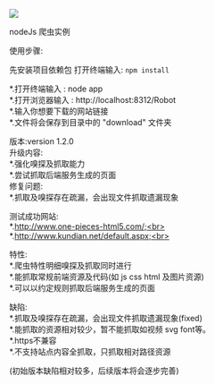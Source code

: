 ![](http://www.baidu.com/img/bdlogo.gif) 

nodeJs 爬虫实例<br>

使用步骤:<br>

先安装项目依赖包 打开终端输入: `npm install`<br>

*.打开终端输入 : node app<br>
*.打开浏览器输入 : http://localhost:8312/Robot<br>
*.输入你想要下载的网站链接<br>
*.文件将会保存到目录中的 "download" 文件夹<br>

版本:version 1.2.0<br>
升级内容:<br>
*.强化嗅探及抓取能力<br>
*.尝试抓取后端服务生成的页面<br>
修复问题:<br>
*.抓取及嗅探存在疏漏，会出现文件抓取遗漏现象<br>

测试成功网站:<br>
*.http://www.one-pieces-html5.com/;<br>
*.http://www.kundian.net/default.aspx;<br>

特性:<br>
*.爬虫特性明细嗅探及抓取同时进行<br>
*.能抓取常规前端资源及代码(如 js css html 及图片资源)<br>
*.可以以约定规则抓取后端服务生成的页面<br>

缺陷:<br>
*.抓取及嗅探存在疏漏，会出现文件抓取遗漏现象(fixed)<br>
*.能抓取的资源相对较少，暂不能抓取如视频 svg font等。<br>
*.https不兼容<br>
*.不支持站点内容全抓取，只抓取相对路径资源<br>

(初始版本缺陷相对较多，后续版本将会逐步完善)<br>
